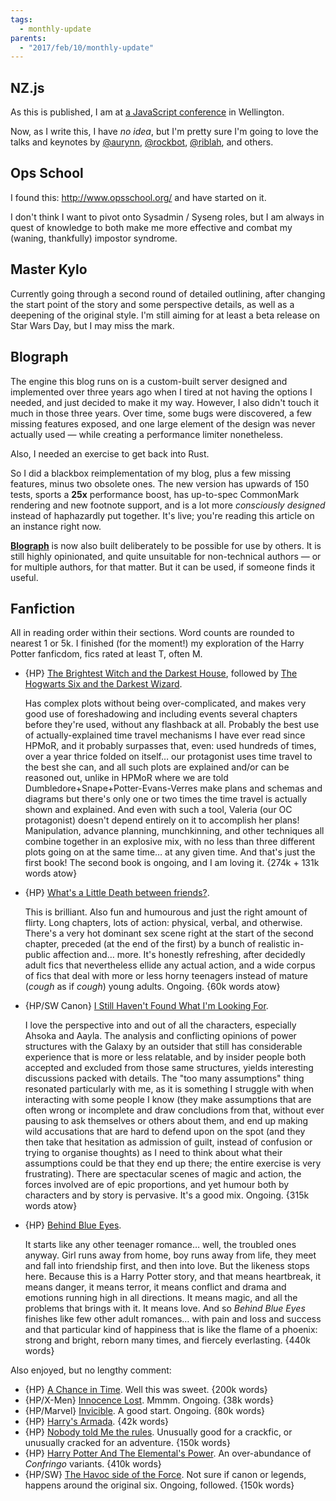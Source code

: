 ```yaml
---
tags:
  - monthly-update
parents:
  - "2017/feb/10/monthly-update"
---
```


## NZ.js

As this is published, I am at [a JavaScript conference][NZ.js] in Wellington.

Now, as I write this, I have _no idea_, but I'm pretty sure I'm going to love
the talks and keynotes by [@aurynn], [@rockbot], [@riblah], and others.

[NZ.js]: http://conference.javascript.org.nz/
[@aurynn]: https://twitter.com/aurynn
[@rockbot]: https://twitter.com/rockbot
[@riblah]: https://twitter.com/riblah

## Ops School

I found this: http://www.opsschool.org/ and have started on it.

I don't think I want to pivot onto Sysadmin / Syseng roles, but I am always in
quest of knowledge to both make me more effective and combat my (waning,
thankfully) impostor syndrome.

## Master Kylo

Currently going through a second round of detailed outlining, after changing
the start point of the story and some perspective details, as well as a
deepening of the original style. I'm still aiming for at least a beta release
on Star Wars Day, but I may miss the mark.

## Blograph

The engine this blog runs on is a custom-built server designed and implemented
over three years ago when I tired at not having the options I needed, and just
decided to make it my way. However, I also didn't touch it much in those three
years. Over time, some bugs were discovered, a few missing features exposed,
and one large element of the design was never actually used — while creating a
performance limiter nonetheless.

Also, I needed an exercise to get back into Rust.

So I did a blackbox reimplementation of my blog, plus a few missing features,
minus two obsolete ones. The new version has upwards of 150 tests, sports a
**25x** performance boost, has up-to-spec CommonMark rendering and new footnote
support, and is a lot more _consciously designed_ instead of haphazardly put
together. It's live; you're reading this article on an instance right now.

**[Blograph]** is now also built deliberately to be possible for use by others.
It is still highly opinionated, and quite unsuitable for non-technical authors
— or for multiple authors, for that matter. But it can be used, if someone
finds it useful.

[Blograph]: https://github.com/passcod/blograph

## Fanfiction

All in reading order within their sections. Word counts are rounded to nearest
1 or 5k. I finished (for the moment!) my exploration of the Harry Potter
fanficdom, fics rated at least T, often M.

- {HP} [The Brightest Witch and the Darkest House](https://www.fanfiction.net/s/11280068/78/The-Brightest-Witch-and-the-Darkest-House), followed by [The Hogwarts Six and the Darkest Wizard](https://www.fanfiction.net/s/11677935/1/The-Hogwarts-Six-and-The-Darkest-Wizard).

  Has complex plots without being over-complicated, and makes very good use of
  foreshadowing and including events several chapters before they're used,
  without any flashback at all. Probably the best use of actually-explained
  time travel mechanisms I have ever read since HPMoR, and it probably
  surpasses that, even: used hundreds of times, over a year thrice folded on
  itself… our protagonist uses time travel to the best she can, and all such
  plots are explained and/or can be reasoned out, unlike in HPMoR where we are
  told Dumbledore+Snape+Potter-Evans-Verres make plans and schemas and diagrams
  but there's only one or two times the time travel is actually shown and
  explained. And even with such a tool, Valeria (our OC protagonist) doesn't
  depend entirely on it to accomplish her plans! Manipulation, advance
  planning, munchkinning, and other techniques all combine together in an
  explosive mix, with no less than three different plots going on at the same
  time… at any given time. And that's just the first book! The second book is
  ongoing, and I am loving it. {274k + 131k words atow}

- {HP} [What's a Little Death between friends?](https://www.fanfiction.net/s/12101842/2/What-s-a-Little-Death-between-friends).

  This is brilliant. Also fun and humourous and just the right amount of
  flirty. Long chapters, lots of action: physical, verbal, and otherwise.
  There's a very hot dominant sex scene right at the start of the second
  chapter, preceded (at the end of the first) by a bunch of realistic in-public
  affection and… more. It's honestly refreshing, after decidedly adult fics
  that nevertheless ellide any actual action, and a wide corpus of fics that
  deal with more or less horny teenagers instead of mature (*cough* as if
  *cough*) young adults. Ongoing. {60k words atow}

- {HP/SW Canon} [I Still Haven't Found What I'm Looking For](https://www.fanfiction.net/s/11157943/1/I-Still-Haven-t-Found-What-I-m-Looking-For).

  I love the perspective into and out of all the characters, especially Ahsoka
  and Aayla. The analysis and conflicting opinions of power structures with the
  Galaxy by an outsider that still has considerable experience that is more or
  less relatable, and by insider people both accepted and excluded from those
  same structures, yields interesting discussions packed with details. The "too
  many assumptions" thing resonated particularly with me, as it is something I
  struggle with when interacting with some people I know (they make assumptions
  that are often wrong or incomplete and draw concludions from that, without
  ever pausing to ask themselves or others about them, and end up making wild
  accusations that are hard to defend upon on the spot (and they then take that
  hesitation as admission of guilt, instead of confusion or trying to organise
  thoughts) as I need to think about what their assumptions could be that they
  end up there; the entire exercise is very frustrating). There are spectacular
  scenes of magic and action, the forces involved are of epic proportions, and
  yet humour both by characters and by story is pervasive. It's a good mix.
  Ongoing. {315k words atow}

- {HP} [Behind Blue Eyes](https://www.fanfiction.net/s/2095661/1/Behind-Blue-Eyes).

  It starts like any other teenager romance… well, the troubled ones anyway.
  Girl runs away from home, boy runs away from life, they meet and fall into
  friendship first, and then into love. But the likeness stops here. Because
  this is a Harry Potter story, and that means heartbreak, it means danger, it
  means terror, it means conflict and drama and emotions running high in all
  directions. It means magic, and all the problems that brings with it. It
  means love. And so _Behind Blue Eyes_ finishes like few other adult romances…
  with pain and loss and success and that particular kind of happiness that is
  like the flame of a phoenix: strong and bright, reborn many times, and
  fiercely everlasting. {440k words}

Also enjoyed, but no lengthy comment:

- {HP} [A Chance in Time](https://www.fanfiction.net/s/5928118/1/A-Chance-in-Time). Well this was sweet. {200k words}
- {HP/X-Men} [Innocence Lost](https://www.fanfiction.net/s/12321442/1/Innocence-Lost). Mmmm. Ongoing. {38k words}
- {HP/Marvel} [Invicible](https://www.fanfiction.net/s/11779002/1/Invincible). A good start. Ongoing. {80k words}
- {HP} [Harry's Armada](https://www.fanfiction.net/s/9885587/1/Harry-s-Armada). {42k words}
- {HP} [Nobody told Me the rules](https://www.fanfiction.net/s/10851278/1/Nobody-told-Me-the-rules). Unusually good for a crackfic, or unusually cracked for an adventure. {150k words}
- {HP} [Harry Potter And The Elemental's Power](https://www.fanfiction.net/s/4118383/1/Harry-Potter-And-The-Elemental-s-Power). An over-abundance of _Confringo_ variants. {410k words}
- {HP/SW} [The Havoc side of the Force](https://www.fanfiction.net/s/8501689/1/The-Havoc-side-of-the-Force). Not sure if canon or legends, happens around the original six. Ongoing, followed. {150k words}
